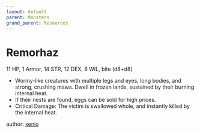 ```yaml
---
layout: default
parent: Monsters
grand_parent: Resources
---
```


# Remorhaz
11 HP, 1 Armor, 14 STR, 12 DEX, 8 WIL, bite (d8+d8)
- Wormy-like creatures with multiple legs and eyes, long bodies, and strong, crushing maws. Dwell in frozen lands, sustained by their burning internal heat.
- If their nests are found, eggs can be sold for high prices.
- Critical Damage: The victim is swallowed whole, and instantly killed by the internal heat.

author: [xenio](https://xenioinabottle.blogspot.com)
